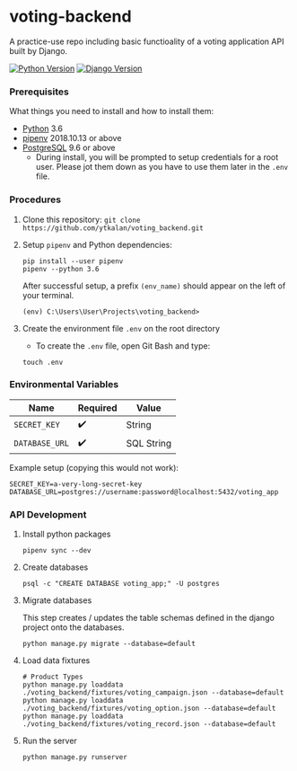 # voting-backend

A practice-use repo including basic functioality of a voting application API built by Django.

[![Python Version](https://img.shields.io/badge/python-3.6-blue.svg)](https://www.python.org/)
[![Django Version](https://img.shields.io/badge/django%20versions-2.1.1-blue.svg)](https://www.djangoproject.com/)

### Prerequisites

What things you need to install and how to install them:

- [Python](https://www.python.org/downloads/) 3.6
- [pipenv](https://pipenv.readthedocs.io/en/latest/) 2018.10.13 or above
- [PostgreSQL](https://www.postgresql.org/download/) 9.6 or above
  - During install, you will be prompted to setup credentials for a root user. Please jot them down as you have to use them later in the `.env` file.

### Procedures

1. Clone this repository: `git clone https://github.com/ytkalan/voting_backend.git`

2. Setup `pipenv` and Python dependencies:

   ```shell
   pip install --user pipenv
   pipenv --python 3.6
   ```


   After successful setup, a prefix `(env_name)` should appear on the left of your terminal.

   ```
   (env) C:\Users\User\Projects\voting_backend> 
   ```

3. Create the environment file `.env` on the root directory
    - To create the `.env` file, open Git Bash and type:

     ```shell
     touch .env
     ```

### Environmental Variables

| Name | Required | Value |
|------|----------|---------|
| `SECRET_KEY` | :heavy_check_mark: | String |
| `DATABASE_URL` | :heavy_check_mark: | SQL String |

Example setup (copying this would not work):

```
SECRET_KEY=a-very-long-secret-key
DATABASE_URL=postgres://username:password@localhost:5432/voting_app

```

### API Development

1. Install python packages

   ```shell
   pipenv sync --dev
   ```

2. Create databases

   ```shell
   psql -c "CREATE DATABASE voting_app;" -U postgres
   ```

3. Migrate databases

   This step creates / updates the table schemas defined in the django project onto the databases.

   ```shell
   python manage.py migrate --database=default
   ```

4. Load data fixtures

   ```shell
   # Product Types
   python manage.py loaddata ./voting_backend/fixtures/voting_campaign.json --database=default 
   python manage.py loaddata ./voting_backend/fixtures/voting_option.json --database=default
   python manage.py loaddata ./voting_backend/fixtures/voting_record.json --database=default

5. Run the server

   ```shell
   python manage.py runserver
   ```
